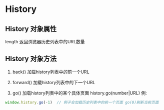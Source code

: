 # History

## History 对象属性

length 返回浏览器历史列表中的URL数量

## History 对象方法

1. back()    加载history列表中的前一个URL

2. forward() 加载history列表中的下一个URL

3. go()      加载history列表中的某个具体页面 history.go(number|URL) 例:

``` js
window.history.go(-1)  // 例子会加载历史列表中的前一个页面 go(0)刷新当前页面
```